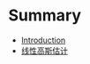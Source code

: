 # Summary

* [Introduction](README.md)
* [线性高斯估计](3_Linear_Gaussian_Estimation/Batch_Discrete-Time_Estimation.md)

